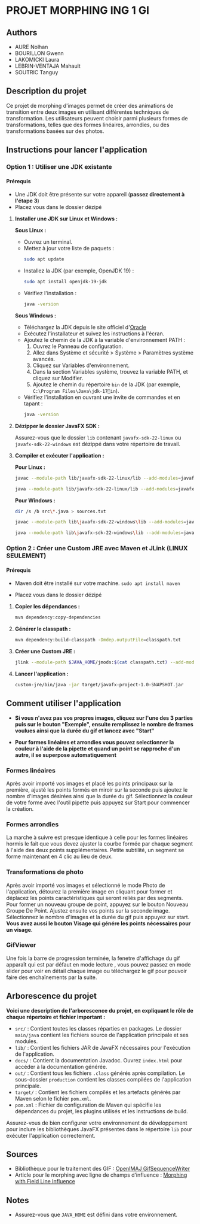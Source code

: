 
# PROJET MORPHING ING 1 GI

## Authors

- AURE Nolhan
- BOURILLON Gwenn
- LAKOMICKI Laura
- LEBRIN-VENTAJA Mahault
- SOUTRIC Tanguy

## Description du projet

Ce projet de morphing d'images permet de créer des animations de transition entre deux images en utilisant différentes techniques de transformation. Les utilisateurs peuvent choisir parmi plusieurs formes de transformations, telles que des formes linéaires, arrondies, ou des transformations basées sur des photos.

## Instructions pour lancer l'application

### Option 1 : Utiliser une JDK existante
#### Prérequis

- Une JDK doit être présente sur votre appareil (**passez directement à l'étape 3**)
- Placez vous dans le dossier dézipé

1. **Installer une JDK sur Linux et Windows :**

   **Sous Linux :**

   - Ouvrez un terminal.
   - Mettez à jour votre liste de paquets :
     ```sh
     sudo apt update
     ```
   - Installez la JDK (par exemple, OpenJDK 19) :
     ```sh
     sudo apt install openjdk-19-jdk
     ```
   - Vérifiez l'installation :
     ```sh
     java -version
     ```

   **Sous Windows :**

   - Téléchargez la JDK depuis le site officiel d'[Oracle](https://www.oracle.com/java/technologies/javase/jdk19-archive-downloads.html) 
   - Exécutez l'installateur et suivez les instructions à l'écran.
   - Ajoutez le chemin de la JDK à la variable d'environnement PATH :
     1. Ouvrez le Panneau de configuration.
     2. Allez dans Système et sécurité > Système > Paramètres système avancés.
     3. Cliquez sur Variables d'environnement.
     4. Dans la section Variables système, trouvez la variable PATH, et cliquez sur Modifier.
     5. Ajoutez le chemin du répertoire `bin` de la JDK (par exemple, `C:\Program Files\Java\jdk-17in`).
   - Vérifiez l'installation en ouvrant une invite de commandes et en tapant :
     ```sh
     java -version
     ```

2. **Dézipper le dossier JavaFX SDK :**

   Assurez-vous que le dossier `lib` contenant `javafx-sdk-22-linux` ou `javafx-sdk-22-windows` est dézippé dans votre répertoire de travail.

3. **Compiler et exécuter l'application :**

   **Pour Linux :**
   ```sh
   javac --module-path lib/javafx-sdk-22-linux/lib --add-modules=javafx.controls,javafx.fxml,javafx.graphics,javafx.base,javafx.media,javafx.swing,javafx.web -d out $(find src -name "*.java")
    ```
    ```sh
   java --module-path lib/javafx-sdk-22-linux/lib --add-modules=javafx.controls,javafx.fxml,javafx.graphics,javafx.base,javafx.media,javafx.swing,javafx.web -cp out projet.Hello
   ```

   **Pour Windows :**
   ```sh
   dir /s /b src\*.java > sources.txt 
   ```
   ```sh
   javac --module-path lib\javafx-sdk-22-windows\lib --add-modules=javafx.controls,javafx.fxml,javafx.graphics,javafx.base,javafx.media,javafx.swing,javafx.web -d out @sources.txt 
   ```
   ```sh
   java --module-path lib\javafx-sdk-22-windows\lib --add-modules=javafx.controls,javafx.fxml,javafx.graphics,javafx.base,javafx.media,javafx.swing,javafx.web -cp out projet.Hello
   ```

### Option 2 : Créer une Custom JRE avec Maven et JLink (LINUX SEULEMENT)

#### Prérequis

- Maven doit être installé sur votre machine. ```sudo apt install maven ```

- Placez vous dans le dossier dézipé

1. **Copier les dépendances :**
   ```sh
   mvn dependency:copy-dependencies
   ```

2. **Générer le classpath :**
   ```sh
   mvn dependency:build-classpath -Dmdep.outputFile=classpath.txt
   ```

3. **Créer une Custom JRE :**
   ```sh
   jlink --module-path $JAVA_HOME/jmods:$(cat classpath.txt) --add-modules javafx.controls,javafx.fxml,javafx.graphics,javafx.base,javafx.media,javafx.swing,javafx.web --output custom-jre
   ```

4. **Lancer l'application :**
   ```sh
   custom-jre/bin/java -jar target/javafx-project-1.0-SNAPSHOT.jar
   ```

## Comment utiliser l'application
 - **Si vous n'avez pas vos propres images, cliquez sur l'une des 3 parties puis sur le bouton "Exemple", ensuite remplissez le nombre de frames voulues ainsi que la durée du gif et lancez avec "Start"**

 - **Pour formes linéaires et arrondies vous pouvez selectionner la couleur à l'aide de la pipette et quand un point se rapproche d'un autre, il se superpose automatiquement**
 
### Formes linéaires

Après avoir importé vos images et placé les points principaux sur la première, ajusté les points formés en miroir sur la seconde puis ajoutez le nombre d'images désirées ainsi que la durée du gif.
Sélectionnez la couleur de votre forme avec l'outil pipette puis appuyez sur Start pour commencer la création.

### Formes arrondies

La marche à suivre est presque identique à celle pour les formes linéaires hormis le fait que vous devez ajuster la courbe formée par chaque segment à l'aide des deux points supplémentaires.
Petite subtilité, un segment se forme maintenant en 4 clic au lieu de deux.

### Transformations de photo

Après avoir importé vos images et sélectionné le mode Photo de l'application, détourez la première image en cliquant pour former et déplacez les points caractéristiques qui seront reliés par des segments. 
Pour former un nouveau groupe de point, appuyez sur le bouton Nouveau Groupe De Point. Ajustez ensuite vos points sur la seconde image. Sélectionnez le nombre d'images et la durée du gif puis appuyez sur start.
**Vous avez aussi le bouton Visage qui génére les points nécessaires pour un visage**.

### GifViewer
Une fois la barre de progression terminée, la fenetre d'affichage du gif apparaît qui est par défaut en mode lecture , vous pouvez passez en mode slider pour voir en détail chaque image ou téléchargez le gif pour pouvoir faire des enchaînements par la suite.

## Arborescence du projet

**Voici une description de l'arborescence du projet, en expliquant le rôle de chaque répertoire et fichier important :**


- `src/` : Contient toutes les classes réparties en packages. Le dossier `main/java` contient les fichiers source de l'application principale et ses modules.
- `lib/` : Contient les fichiers JAR de JavaFX nécessaires pour l'exécution de l'application.
- `docs/` : Contient la documentation Javadoc. Ouvrez `index.html` pour accéder à la documentation générée.
- `out/` : Contient tous les fichiers `.class` générés après compilation. Le sous-dossier `production` contient les classes compilées de l'application principale.
- `target/` : Contient les fichiers compilés et les artefacts générés par Maven selon le fichier `pom.xml`.
- `pom.xml` : Fichier de configuration de Maven qui spécifie les dépendances du projet, les plugins utilisés et les instructions de build.

Assurez-vous de bien configurer votre environnement de développement pour inclure les bibliothèques JavaFX présentes dans le répertoire `lib` pour exécuter l'application correctement.
## Sources

- Bibliothèque pour le traitement des GIF : [OpenIMAJ GifSequenceWriter](https://openimaj.org/openimaj-demos/sandbox/xref/org/openimaj/demos/sandbox/image/gif/GifSequenceWriter.html)
- Article pour le morphing avec ligne de champs d’influence : [Morphing with Field Line Influence](https://www.cs.princeton.edu/courses/archive/fall00/cs426/papers/beier92.pdf)


## Notes

- Assurez-vous que `JAVA_HOME` est défini dans votre environnement.
